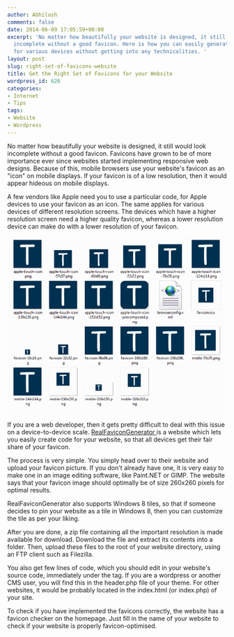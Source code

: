 ```yaml
---
author: Abhilash
comments: false
date: 2014-06-09 17:05:59+00:00
excerpt: 'No matter how beautifully your website is designed, it still would look
  incomplete without a good favicon. Here is how you can easily generate favicons
  for various devices without getting into any technicalities. '
layout: post
slug: right-set-of-favicons-website
title: Get the Right Set of Favicons for your Website
wordpress_id: 626
categories:
- Internet
- Tips
tags:
- Website
- Wordpress
---
```


No matter how beautifully your website is designed, it still would look incomplete without a good favicon. Favicons have grown to be of more importance ever since websites started implementing responsive web designs. Because of this, mobile browsers use your website's favicon as an "icon" on mobile displays. If your favicon is of a low resolution, then it would appear hideous on mobile displays.

A few vendors like Apple need you to use a particular code, for Apple devices to use your favicon as an icon. The same applies for various devices of different resolution screens. The devices which have a higher resolution screen need a higher quality favicon, whereas a lower resolution device can make do with a lower resolution of your favicon.

![favicon_various](images/favicon_various.png)

If you are a web developer, then it gets pretty difficult to deal with this issue on a device-to-device scale. [RealFaviconGenerator ](http://realfavicongenerator.net/)is a website which lets you easily create code for your website, so that all devices get their fair share of your favicon.

The process is very simple. You simply head over to their website and upload your favicon picture. If you don't already have one, it is very easy to make one in an image editing software, like Paint.NET or GIMP. The website says that your favicon image should optimally be of size 260x260 pixels for optimal results.

RealFaviconGenerator also supports Windows 8 tiles, so that if someone decides to pin your website as a tile in Windows 8, then you can customize the tile as per your liking.

After you are done, a zip file containing all the important resolution is made available for download. Download the file and extract its contents into a folder. Then, upload these files to the root of your website directory, using an FTP client such as Filezilla.

You also get few lines of code, which you should edit in your website's source code, immediately under the <head> tag. If you are a wordpress or another CMS user, you will find this in the header.php file of your theme. For other websites, it would be probably located in the index.html (or index.php) of your site.

To check if you have implemented the favicons correctly, the website has a favicon checker on the homepage. Just fill in the name of your website to check if your website is properly favicon-optimised.
